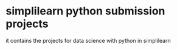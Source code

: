 # simplilearn python submission projects
it contains the projects for data science with python in simplilearn
